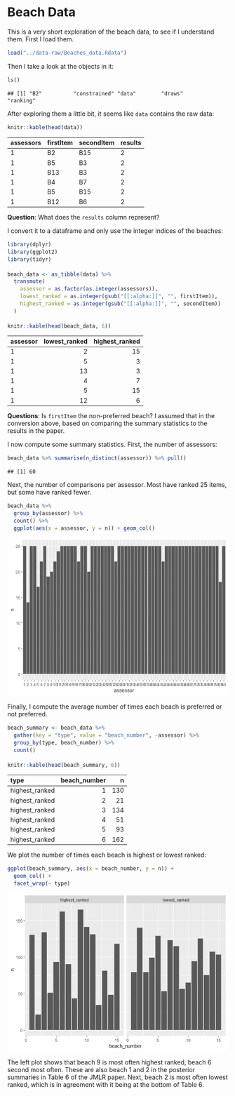 Beach Data
================

This is a very short exploration of the beach data, to see if I
understand them. First I load them.

``` r
load("../data-raw/Beaches_data.Rdata")
```

Then I take a look at the objects in
    it:

``` r
ls()
```

    ## [1] "B2"          "constrained" "data"        "draws"       "ranking"

After exploring them a little bit, it seems like `data` contains the raw
data:

``` r
knitr::kable(head(data))
```

| assessors | firstItem | secondItem | results |
| :-------- | :-------- | :--------- | :------ |
| 1         | B2        | B15        | 2       |
| 1         | B5        | B3         | 2       |
| 1         | B13       | B3         | 2       |
| 1         | B4        | B7         | 2       |
| 1         | B5        | B15        | 2       |
| 1         | B12       | B6         | 2       |

**Question**: What does the `results` column represent?

I convert it to a dataframe and only use the integer indices of the
beaches:

``` r
library(dplyr)
library(ggplot2)
library(tidyr)

beach_data <- as_tibble(data) %>% 
  transmute(
    assessor = as.factor(as.integer(assessors)),
    lowest_ranked = as.integer(gsub("[[:alpha:]]", "", firstItem)),
    highest_ranked = as.integer(gsub("[[:alpha:]]", "", secondItem))
  )

knitr::kable(head(beach_data, 6))
```

| assessor | lowest\_ranked | highest\_ranked |
| :------- | -------------: | --------------: |
| 1        |              2 |              15 |
| 1        |              5 |               3 |
| 1        |             13 |               3 |
| 1        |              4 |               7 |
| 1        |              5 |              15 |
| 1        |             12 |               6 |

**Questions**: Is `firstItem` the non-preferred beach? I assumed that in
the conversion above, based on comparing the summary statistics to the
results in the paper.

I now compute some summary statistics. First, the number of assessors:

``` r
beach_data %>% summarise(n_distinct(assessor)) %>% pull()
```

    ## [1] 60

Next, the number of comparisons per assessor. Most have ranked 25 items,
but some have ranked fewer.

``` r
beach_data %>% 
  group_by(assessor) %>% 
  count() %>% 
  ggplot(aes(x = assessor, y = n)) + geom_col()
```

![](beach_data_files/figure-gfm/unnamed-chunk-6-1.png)<!-- -->

Finally, I compute the average number of times each beach is preferred
or not preferred.

``` r
beach_summary <- beach_data %>% 
  gather(key = "type", value = "beach_number", -assessor) %>% 
  group_by(type, beach_number) %>% 
  count()

knitr::kable(head(beach_summary, 6))
```

| type            | beach\_number |   n |
| :-------------- | ------------: | --: |
| highest\_ranked |             1 | 130 |
| highest\_ranked |             2 |  21 |
| highest\_ranked |             3 | 134 |
| highest\_ranked |             4 |  51 |
| highest\_ranked |             5 |  93 |
| highest\_ranked |             6 | 162 |

We plot the number of times each beach is highest or lowest ranked:

``` r
ggplot(beach_summary, aes(x = beach_number, y = n)) +
  geom_col() +
  facet_wrap(~ type)
```

![](beach_data_files/figure-gfm/unnamed-chunk-8-1.png)<!-- -->

The left plot shows that beach 9 is most often highest ranked, beach 6
second most often. These are also beach 1 and 2 in the posterior
summaries in Table 6 of the JMLR paper. Next, beach 2 is most often
lowest ranked, which is in agreement with it being at the bottom of
Table 6.
